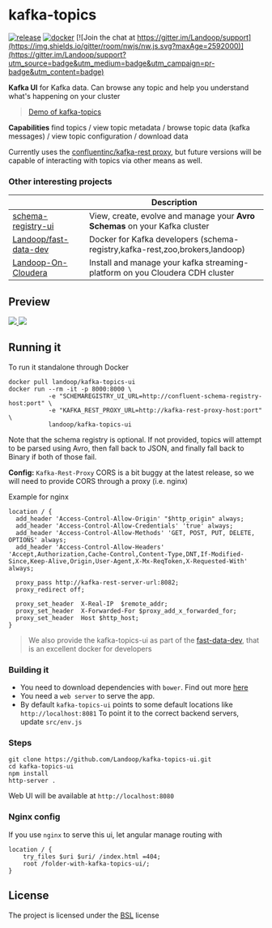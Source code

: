 # kafka-topics

[![release](http://github-release-version.herokuapp.com/github/landoop/kafka-topics-ui/release.svg?style=flat)](https://github.com/landoop/kafka-topics-ui/releases/latest)
[![docker](https://img.shields.io/docker/pulls/landoop/kafka-topics-ui.svg?style=flat)](https://hub.docker.com/r/landoop/kafka-topics-ui/)
[![Join the chat at https://gitter.im/Landoop/support](https://img.shields.io/gitter/room/nwjs/nw.js.svg?maxAge=2592000)](https://gitter.im/Landoop/support?utm_source=badge&utm_medium=badge&utm_campaign=pr-badge&utm_content=badge)

**Kafka UI** for Kafka data. Can browse any topic and help you understand what's happening on your cluster

> [Demo of kafka-topics](https://kafka-topics-ui.landoop.com)

**Capabilities** find topics / view topic metadata / browse topic data (kafka messages) / view topic configuration / download data

Currently uses the [confluentinc/kafka-rest proxy](https://github.com/confluentinc/kafka-rest), but future versions will
be capable of interacting with topics via other means as well.

### Other interesting projects

|                                                                       | Description                                                                  |
|-----------------------------------------------------------------------| -----------------------------------------------------------------------------|
| [schema-registry-ui](https://github.com/Landoop/schema-registry-ui)   | View, create, evolve and manage your **Avro Schemas** on your Kafka cluster  | 
| [Landoop/fast-data-dev](https://github.com/Landoop/fast-data-dev)     | Docker for Kafka developers (schema-registry,kafka-rest,zoo,brokers,landoop) |
| [Landoop-On-Cloudera](https://github.com/Landoop/Landoop-On-Cloudera) | Install and manage your kafka streaming-platform on you Cloudera CDH cluster |

## Preview

<a href="http://kafka-topics-ui.landoop.com" target="_blank" width="50%">
    <img src="https://raw.githubusercontent.com/Landoop/kafka-topics-ui/gh-pages/v0.7.1-topics-1.png">
</a>

<a href="http://kafka-topics-ui.landoop.com" target="_blank" width="50%">
    <img src="https://raw.githubusercontent.com/Landoop/kafka-topics-ui/gh-pages/v0.7.1-topics-2.png">
</a>

## Running it

To run it standalone through Docker

    docker pull landoop/kafka-topics-ui
    docker run --rm -it -p 8000:8000 \
               -e "SCHEMAREGISTRY_UI_URL=http://confluent-schema-registry-host:port" \
               -e "KAFKA_REST_PROXY_URL=http://kafka-rest-proxy-host:port" \
               landoop/kafka-topics-ui

Note that the schema registry is optional. If not provided, topics will attempt to be parsed using Avro, then fall back to JSON, and finally fall back to Binary if both of those fail.

**Config:** `Kafka-Rest-Proxy` CORS is a bit buggy at the latest release, so we will need to
provide CORS through a proxy (i.e. nginx)

Example for nginx

    location / {
      add_header 'Access-Control-Allow-Origin' "$http_origin" always;
      add_header 'Access-Control-Allow-Credentials' 'true' always;
      add_header 'Access-Control-Allow-Methods' 'GET, POST, PUT, DELETE, OPTIONS' always;
      add_header 'Access-Control-Allow-Headers' 'Accept,Authorization,Cache-Control,Content-Type,DNT,If-Modified-Since,Keep-Alive,Origin,User-Agent,X-Mx-ReqToken,X-Requested-With' always;

      proxy_pass http://kafka-rest-server-url:8082;
      proxy_redirect off;

      proxy_set_header  X-Real-IP  $remote_addr;
      proxy_set_header  X-Forwarded-For $proxy_add_x_forwarded_for;
      proxy_set_header  Host $http_host;
    }

> We also provide the kafka-topics-ui as part of the [fast-data-dev](https://github.com/Landoop/fast-data-dev), that
is an excellent docker for developers

### Building it

* You need to download dependencies with `bower`. Find out more [here](http://bower.io)
* You need a `web server` to serve the app.
* By default `kafka-topics-ui` points to some default locations like `http://localhost:8081`
  To point it to the correct backend servers, update `src/env.js`

### Steps

    git clone https://github.com/Landoop/kafka-topics-ui.git
    cd kafka-topics-ui
    npm install
    http-server .

Web UI will be available at `http://localhost:8080`

### Nginx config

If you use `nginx` to serve this ui, let angular manage routing with

    location / {
        try_files $uri $uri/ /index.html =404;
        root /folder-with-kafka-topics-ui/;
    }

## License

The project is licensed under the [BSL](http://landoop.com/bsl) license
